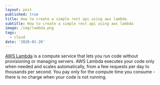 ```yaml
---
layout: post
published: true
title: How to create a simple rest api using aws lambda
subtitle: How to create a simple rest api using aws lambda
image: /img/lambda.png
tags:
  - cloud
date: '2020-01-20'
---
```

[AWS Lambda](https://aws.amazon.com/lambda/) is a compute service that lets you run code without provisioning or managing servers. AWS Lambda executes your code only when needed and scales automatically, from a few requests per day to thousands per second. You pay only for the compute time you consume - there is no charge when your code is not running.



